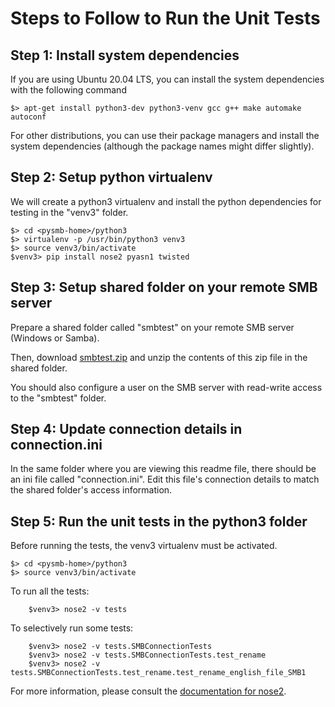 
Steps to Follow to Run the Unit Tests
=====================================

## Step 1: Install system dependencies ##

If you are using Ubuntu 20.04 LTS, you can install the system dependencies with the following command
```
$> apt-get install python3-dev python3-venv gcc g++ make automake autoconf
```
For other distributions, you can use their package managers and install the system dependencies (although the package names might differ slightly).

## Step 2: Setup python virtualenv ##

We will create a python3 virtualenv and install the python dependencies for testing in the "venv3" folder.

```
$> cd <pysmb-home>/python3
$> virtualenv -p /usr/bin/python3 venv3
$> source venv3/bin/activate
$venv3> pip install nose2 pyasn1 twisted
```

## Step 3: Setup shared folder on your remote SMB server ##

Prepare a shared folder called "smbtest" on your remote SMB server (Windows or Samba). 

Then, download [smbtest.zip](https://miketeo.net/files/Projects/pysmb/smbtest.zip) and unzip the contents of this zip file in the shared folder.

You should also configure a user on the SMB server with read-write access to the "smbtest" folder.

## Step 4: Update connection details in connection.ini ##

In the same folder where you are viewing this readme file, there should be an ini file called "connection.ini". Edit this file's connection details to match the shared folder's access information.

## Step 5: Run the unit tests in the python3 folder ##

Before running the tests, the venv3 virtualenv must be activated.
```
$> cd <pysmb-home>/python3
$> source venv3/bin/activate
```

To run all the tests:
```
    $venv3> nose2 -v tests
```

To selectively run some tests: 
```
    $venv3> nose2 -v tests.SMBConnectionTests
    $venv3> nose2 -v tests.SMBConnectionTests.test_rename
    $venv3> nose2 -v tests.SMBConnectionTests.test_rename.test_rename_english_file_SMB1
```
For more information, please consult the [documentation for nose2](https://docs.nose2.io/).


